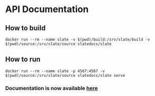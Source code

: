 API Documentation
=================

## How to build

```
docker run --rm --name slate -v $(pwd)/build:/srv/slate/build -v $(pwd)/source:/srv/slate/source slatedocs/slate
```

## How to run

```
docker run --rm --name slate -p 4567:4567 -v $(pwd)/source:/srv/slate/source slatedocs/slate serve
```

### Documentation is now available [here](http://localhost:4567)

